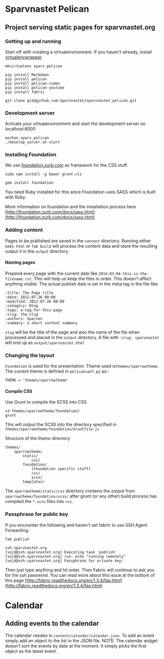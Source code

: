 # Sparvnastet Pelican
## Project serving static pages for sparvnastet.org

### Getting up and running

Start off with creating a virtualenvironment.
If you haven't already, install [virtualenvwrapper](http://virtualenvwrapper.readthedocs.org/en/latest/)

    mkvirtualenv sparv_pelican

    pip install Markdown
    pip install pelican
    pip install pelican-vimeo
    pip install pelican-youtube
    pip install fabric

    git clone git@github.com:Sparvnastet/sparvnastet_pelican.git


### Development server
Activate your virtualenvironment and start the development server on localhost:8000

    workon sparv_pelican
    ./develop_server.sh start


### Installing Foundation
We use [foundation.zurb.com](foundation.zurb.com) as framework for the CSS stuff.

    sudo npm install -g bower grunt-cli

    gem install foundation

You need Ruby installed for this since Foundation uses SASS which is built with Ruby.

More information on foundation and the installation process here
[http://foundation.zurb.com/docs/sass.html](http://foundation.zurb.com/docs/sass.html)

### Adding content
Pages to be published are saved in the ``content`` directory.
Running either ``make html`` or ``fab build`` will process the content data
and store the resulting output it in the ``output`` directory.

#### Naming pages
Prepend every page with the current date like
``2014-03-04-this-is-the-filename.rst``. This will help us keep the files in
 order. This doesn't affect anything visible. The actual publish date is set
  in the meta tag in the file like:

    :title: The Page title
    :date: 2012-07-26 00:00
    :modified: 2012-07-26 00:00
    :category: Blog
    :tags: a-tag-for-this-page
    :slug: the-slug
    :authors: Sparven
    :summary: a short content summary

``slug`` will be the title of the page and also the name of the file when
processed and placed in the ``output`` directory. A file with ``:slug:
sparvnastet`` will end up as ``output/sparvnastet.html``


### Changing the layout

``Foundation`` is used for the presentation. Theme used is``themes/sparrowtheme``.
The current theme is defined in ``pelicanconf.py`` as::

    THEME = 'themes/sparrowtheme'


#### Compile CSS
Use Grunt to compile the SCSS into CSS

    cd themes/sparrowtheme/foundation/
    grunt

This will output the SCSS into the directory specified in ``themes/sparrowtheme/foundation/Gruntfile.js``


Structure of the theme directory

    themes/
        sparrowtheme/
            static/
                css/
            foundation/
                [foundation specific stuff]
                css/
                scss/
            templates/

The ``sparrowtheme/static/css`` directory contains the output from ``sparrowtheme/foundation/scss/`` after grunt (or any other)
build process has compiled the ``*.scss`` files into ``css``.


### Passphrase for public key

If you encounter the following and haven't set fabric to use SSH Agent Forwarding:

    fab publish

    ssh.sparvnastet.org
    [vojd@ssh.sparvnastet.org] Executing task 'publish'
    [vojd@ssh.sparvnastet.org] run: echo "running remotely"
    [vojd@ssh.sparvnastet.org] Passphrase for private key:

Then just type anything and hit enter. Then Fabric will continue to ask you for the ssh password.
You can read more about this issue at the bottom of this page [http://fabric.readthedocs.org/en/1.3.4/faq.html](http://fabric.readthedocs.org/en/1.3.4/faq.html)


# Calendar

## Adding events to the calendar
The calendar resides in ``content/calendar/calendar.json``. To add an event simply add an object to the list in the JSON file.
NOTE: The calendar widget doesn't sort the events by date at the moment. It simply picks the first object as the latest event.
